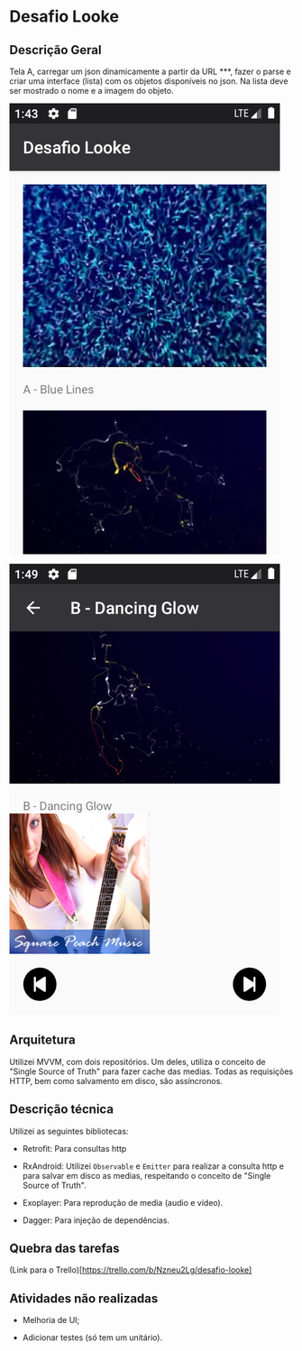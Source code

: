 # Desafio Looke

## Descrição Geral

Tela A, carregar um json dinamicamente a partir da URL ***, fazer o parse e criar uma interface (lista) com os objetos disponíveis no json. Na lista deve ser mostrado o nome e a imagem do objeto.

![tela de listagem](captures/Screenshot_1523145822.png)

![tela de detalhes](captures/Screenshot_1571330979.png)

## Arquitetura

Utilizei MVVM, com dois repositórios. Um deles, utiliza o conceito de "Single Source of Truth" para
fazer cache das medias. Todas as requisições HTTP, bem como salvamento em disco, são assíncronos. 

## Descrição técnica

Utilizei as seguintes bibliotecas:

- Retrofit: Para consultas http 

- RxAndroid: Utilizei `Observable` e `Emitter` para realizar a consulta http e para salvar em disco
as medias, respeitando o conceito de "Single Source of Truth".

- Exoplayer: Para reprodução de media (audio e vídeo). 

- Dagger: Para injeção de dependências.

## Quebra das tarefas

(Link para o Trello)[https://trello.com/b/Nzneu2Lg/desafio-looke]


## Atividades não realizadas

- Melhoria de UI;

- Adicionar testes (só tem um unitário).

